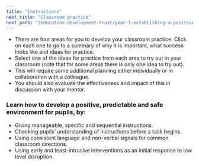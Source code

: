 ```yaml
---
title: "Instructions"
next_title: "Classroom practice"
next_path: "/education-development-trust/year-1-establishing-a-positive-climate-for-learning/autumn-week-6-ect-classroom-practice"
---
```



- There are four areas for you to develop your classroom practice. Click on each one to go to a summary of why it is important, what success looks like and ideas for practice.
- Select one of the ideas for practice from each area to try out in your classroom (note that for some areas there is only one idea to try out).
- This will require some additional planning either individually or in collaboration with a colleague.
- You should also evaluate the effectiveness and impact of this in discussion with your mentor.

### Learn how to develop a positive, predictable and safe environment for pupils, by:
- Giving manageable, specific and sequential instructions.
- Checking pupils’ understanding of instructions before a task begins.
- Using consistent language and non-verbal signals for common classroom directions.
- Using early and least-intrusive interventions as an initial response to low level disruption.
